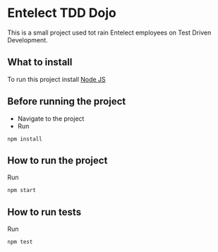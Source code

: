 # Entelect TDD Dojo

This is a small project used tot rain Entelect employees on Test Driven Development.


## What to install

To run this project install [Node JS](https://nodejs.org/)

## Before running the project

- Navigate to the project
- Run 

```
npm install
```

## How to run the project

Run

```
npm start
```


## How to run tests

Run

```
npm test
```

